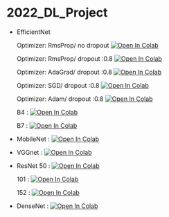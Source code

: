 # 2022_DL_Project

- EfficientNet  

  Optimizer: RmsProp/ no dropout [![Open In Colab](https://colab.research.google.com/assets/colab-badge.svg)](https://colab.research.google.com/drive/1MOPueNIVVNaJ-4tSxFwoSORmYs3X13jI?usp=sharing)
  
  Optimizer: RmsProp/ dropout :0.8 [![Open In Colab](https://colab.research.google.com/assets/colab-badge.svg)](https://colab.research.google.com/drive/1_cBRvaKXRUp5P-7xr93iXZspBGtFsT48?usp=sharing)
  
  Optimizer: AdaGrad/ dropout :0.8 [![Open In Colab](https://colab.research.google.com/assets/colab-badge.svg)](https://colab.research.google.com/drive/1mhjd8e5JsnldRVF4rLIafVDmwkoa_htd?usp=sharing)
  
  Optimizer: SGD/ dropout :0.8 [![Open In Colab](https://colab.research.google.com/assets/colab-badge.svg)](https://colab.research.google.com/drive/1Get7Q-361X1FvYPQk10OQMtv9gp23VY6?usp=sharing)
  
  Optimizer: Adam/ dropout :0.8 [![Open In Colab](https://colab.research.google.com/assets/colab-badge.svg)](https://colab.research.google.com/drive/1ssyLQdu5upuX7WfU6Af8ar-ewn0OgicI?usp=sharing)
  
  B4 : [![Open In Colab](https://colab.research.google.com/assets/colab-badge.svg)](https://colab.research.google.com/drive/1gg4x-6U-wLKk0BlwuWn8VUR25WK-KedT?usp=sharing)
  
  B7 : [![Open In Colab](https://colab.research.google.com/assets/colab-badge.svg)](https://colab.research.google.com/drive/1_harrqFaUdpBam8bQr8Xi28dKlS4rc0D?usp=sharing)


- MobileNet : [![Open In Colab](https://colab.research.google.com/assets/colab-badge.svg)](https://colab.research.google.com/drive/1EuycoCVVuNml-dboF0H7i-QgixPOtEuQ?usp=sharing)

- VGGnet : [![Open In Colab](https://colab.research.google.com/assets/colab-badge.svg)](https://colab.research.google.com/drive/1uqfeVku89SaweM5tiKkPP_KX55AjOp4Q?usp=sharing)

- ResNet
  50 : [![Open In Colab](https://colab.research.google.com/assets/colab-badge.svg)]()
  
  101 : [![Open In Colab](https://colab.research.google.com/assets/colab-badge.svg)]()
  
  152 : [![Open In Colab](https://colab.research.google.com/assets/colab-badge.svg)]()

- DenseNet : [![Open In Colab](https://colab.research.google.com/assets/colab-badge.svg)]()
